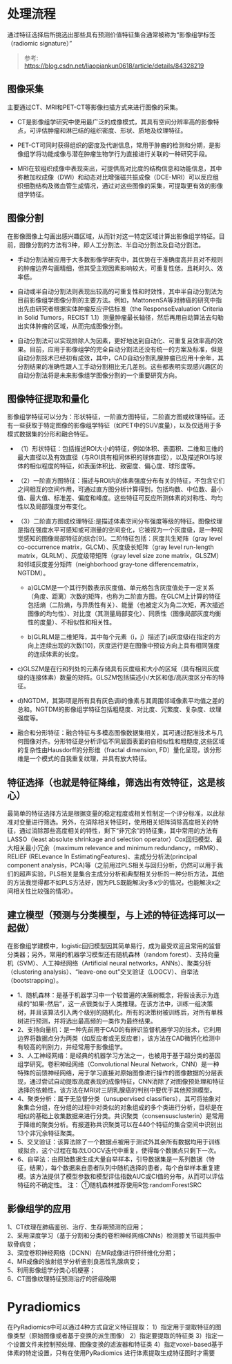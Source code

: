 # 处理流程

通过特征选择后所挑选出那些具有预测价值特征集合通常被称为“影像组学标签（radiomic signature）”


>参考: \
<https://blog.csdn.net/liaopiankun0618/article/details/84328219>


## 图像采集

主要通过CT、MRI和PET-CT等影像扫描方式来进行图像的采集。

- CT是影像组学研究中使用最广泛的成像模式，其具有空间分辨率高的影像特点，可评估肿瘤和淋巴结的组织密度、形状、质地及纹理特征。

- PET-CT可同时获得组织的密度及代谢信息，常用于肿瘤的检测和分期，是影像组学将功能成像与潜在肿瘤生物学行为直接进行关联的一种研究手段。

- MRI在软组织成像中表现突出，可提供高对比度的结构信息和功能信息，其中弥散加权成像（DWI）和动态对比增强磁共振成像（DCE-MRI）可以反应组织细胞结构及微血管生成情况，通过对这些图像的采集，可提取更有效的影像组学特征。

## 图像分割

在影像图像上勾画出感兴趣区域，从而针对这一特定区域计算出影像组学特征。目前，图像分割的方法有3种，即人工分割法、半自动分割法及自动分割法。

- 手动分割法被应用于大多数影像学研究中，其优势在于准确度高并且对不规则的肿瘤边界勾画精细，但其受主观因素影响较大，可重复性低，且耗时久、效率低。

- 自动或半自动分割法则表现出较高的可重复性和时效性，其中半自动分割法为目前影像组学图像分割的主要方法。例如，MattonenSA等对肺癌的研究中指出先由研究者根据实体肿瘤反应评估标准（the ResponseEvaluation Criteria in Solid Tumors，RECIST 1.1）测量肿瘤最长轴径，然后再用自动算法去勾勒出实体肿瘤的区域，从而完成图像分割。

- 自动分割法可以实现排除人为因素，更好地达到自动化、可重复且效率高的效果。目前，应用于影像组学的完全自动分割法还没有统一的方案及标准，但是自动分割技术已经初有成效，其中，CAD自动分割乳腺肿瘤已应用十余年，其分割结果的准确性跟人工手动分割相比无几差别。这些都表明实现感兴趣区的自动分割法将是未来影像组学图像分割的一个重要研究方向。

## 图像特征提取和量化

影像组学特征可以分为：形状特征，一阶直方图特征，二阶直方图或纹理特征。还有一些获取于特定图像的影像组学特征（如PET中的SUV度量），以及仅适用于多模式数据集的分形和融合特征。

- （1）形状特征：包括描述ROI大小的特征，例如体积、表面积、二维和三维的最大直径以及有效直径（与ROI具有相同体积的球体直径），以及描述ROI与球体的相似程度的特征，如表面体积比、致密度、偏心度、球形度等。

- （2）一阶直方图特征：描述与ROI内的体素强度分布有关的特征，不包含它们之间相互的空间作用，可通过直方图分析计算得到，包括均数、中位数、最小值、最大值、标准差、偏度和峰度。这些特征可反应所测体素的对称性、均匀性以及局部强度分布变化。

- （3）二阶直方图或纹理特征:是描述体素空间分布强度等级的特征。图像纹理是指在强度水平可感知或可测量的空间变化，它被视为一个灰度级，是一种视觉感知的图像局部特征的综合[9]。二阶特征包括：灰度共生矩阵（gray level co-occurrence matrix，GLCM）、灰度级长矩阵（gray level run-length matrix，GLRLM）、灰度级带矩阵（gray level size zone matrix，GLSZM）和邻域灰度差分矩阵（neighborhood gray-tone differencematrix，NGTDM）。

    - a)GLCM是一个其行列数表示灰度值、单元格包含灰度值处于一定关系（角度、距离）次数的矩阵，也称为二阶直方图。在GLCM上计算的特征包括熵（二阶熵，与异质性有关）、能量（也被定义为角二次矩，再次描述图像的均匀性）、对比度（其测量局部变化）、同质性（图像局部灰度均衡性的度量）、不相似性和相关性。

    - b)GLRLM是二维矩阵，其中每个元素（i，j）描述了ja灰度级i在指定的方向上连续出现的次数[10]，灰度运行是在图像中预设方向上具有相同强度的连续体素的长度。

 - c)GLSZM是在行和列处的元素存储具有灰度级和大小的区域（具有相同灰度级的连接体素）数量的矩阵。GLSZM包括描述小/大区和低/高灰度区分布的特征。

 - d)NGTDM，其第i项是所有具有灰色调i的像素与其周围邻域像素平均值之差的总和。NGTDM的影像组学特征包括粗糙度、对比度、冗繁度、复杂度、纹理强度等。

- 融合和分形特征：融合特征与多模态图像数据集相关，其可通过配准技术与几何图像对齐。分形特征是分析评估不同层面表面的自相似性和粗糙度,这些区域的复杂性由Hausdorff的分形维（fractal dimension, FD）量化呈现，该分形维是一个模式的自我重复纹理，并具有放大特征。

## 特征选择（也就是特征降维，筛选出有效特征，这是核心）
最简单的特征选择方法是根据变量的稳定程度或相关性制定一个评分标准，以此标准对变量进行筛选。另外，在消除相关特征时，使用相关矩阵消除高度相关的特征，通过消除那些高度相关的特性，剩下“非冗余”的特征集，其中常用的方法有LASSO（least absolute shrinkage and selection operator）Cox回归模型、最大相关最小冗余（maximum relevance and minimum redundancy，mRMR）、RELIEF (RELevance In EstimatingFeatures)、主成分分析法(principal component analysis，PCA)等（之前用过PLS相关与回归分析，仍然可以用于我们的超声实验，PLS相关是集合主成分分析和典型相关分析的一种分析方法，其他的方法我觉得都不如PLS方法好，因为PLS既能解决y多x少的情况，也能解决x之间相关性比较强的情况）。

## 建立模型（预测与分类模型，与上述的特征选择可以一起做）
在影像组学建模中，logistic回归模型因其简单易行，成为最受欢迎且常用的监督分类器；另外，常用的机器学习模型还有随机森林（random forest）、支持向量机（SVM）、人工神经网络（Artificial neural networks，ANNs）、聚类分析（clustering analysis）、“leave-one out”交叉验证（LOOCV）、自举法（bootstrapping）。

- 1、随机森林：是基于机器学习中一个较普遍的决策树概念，将假设表示为连续的“如果-然后”，这一点很类似于人类推理。在该方法中，训练一组决策树，并且该算法引入两个级别的随机化。所有的决策树被训练后，对所有单株树进行预测，并将选出最高频的一类作为最终结果。
- 2、支持向量机：是一种先前用于CAD的有辨识监督机器学习的技术，它利用边界将数据点分为两类（如反应者或无反应者），该方法在CAD微钙化检测中有较高的判别力，并经常用于影像组学。
- 3、人工神经网络：是经典的机器学习方法之一，也被用于基于超分类的基因组学研究。卷积神经网络（Convolutional Neural Network，CNN）是一种特殊的前馈神经网络，用于学习直接对原始图像进行操作的图像数据的分层表现，通过尝试自动提取高度表现的成像特征，CNN消除了对图像预处理和特征选择的依赖性。该方法在MRI对三阴乳腺癌的判别中要优于其他预测模型。
- 4、聚类分析：属于无监督分类（unsupervised classifiers），其可将抽象对象集合分组，在分组的过程中对类似的对象组成的多个类进行分析，目标是在相似的基础上收集数据来进行分类。共识聚类（consensusclusterin）是常用于降维的聚类分析。有报道称共识聚类可以在440个特征的集合空间中识别出13个非冗余特征聚类。
- 5、交叉验证：该算法除了一个数据点被用于测试外其余所有数据均用于训练或拟合，这个过程在每次LOOCV迭代中重复，使得每个数据点只剩下一次。
- 6、自举法：由原始数据生成大量自举样本，引导数据集是一系列数据（特征，结果），每个数据来自患者队列中随机选择的患者，每个自举样本重复建模。该方法提供了模型参数和模型评估指数AUC或CI值的分布，从而可以评估特征的不确定性。
注：
①随机森林推荐使用R包:randomForestSRC


## 影像组学的应用
1、CT纹理在肺癌鉴别、治疗、生存期预测的应用； \
2、采用深度学习（基于分割和分类的卷积神经网络CNNs）检测膝关节磁共振中软骨病变；\
3、深度卷积神经网络（DCNN）在MR成像进行肝纤维化分期；\
4、MR成像的放射组学分析鉴别良恶性乳腺病变； \
5、利用影像组学分类心机梗塞；\
6、CT图像纹理特征预测治疗的肝癌晚期


# Pyradiomics

在PyRadiomics中可以通过4种方式自定义特征提取：
1）指定用于提取特征的图像类型（原始图像或者基于变换的派生图像）
2）指定要提取的特征类
3）指定一个设置文件来控制预处理、图像变换的滤波器和特征类
4）指定voxel-based基于体素的特定设置，只有在使用PyRadiomics 进行体素提取生成特征图时才需要

